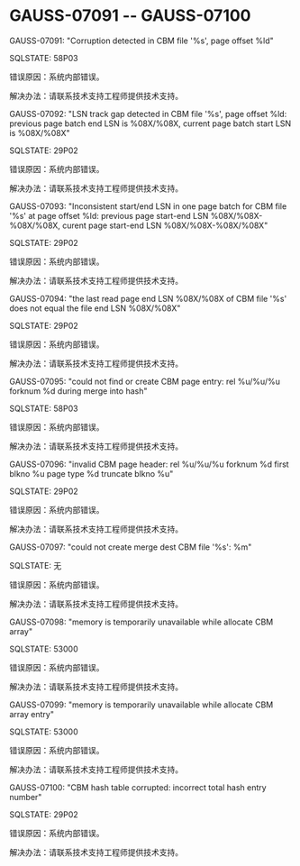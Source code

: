 # GAUSS-07091 -- GAUSS-07100<a name="ZH-CN_TOPIC_0302073241"></a>

GAUSS-07091: "Corruption detected in CBM file '%s', page offset %ld"

SQLSTATE: 58P03

错误原因：系统内部错误。

解决办法：请联系技术支持工程师提供技术支持。

GAUSS-07092: "LSN track gap detected in CBM file '%s', page offset %ld: previous page batch end LSN is %08X/%08X, current page batch start LSN is %08X/%08X"

SQLSTATE: 29P02

错误原因：系统内部错误。

解决办法：请联系技术支持工程师提供技术支持。

GAUSS-07093: "Inconsistent start/end LSN in one page batch for CBM file '%s' at page offset %ld: previous page start-end LSN %08X/%08X-%08X/%08X, curent page start-end LSN %08X/%08X-%08X/%08X"

SQLSTATE: 29P02

错误原因：系统内部错误。

解决办法：请联系技术支持工程师提供技术支持。

GAUSS-07094: "the last read page end LSN %08X/%08X of CBM file '%s' does not equal the file end LSN %08X/%08X"

SQLSTATE: 29P02

错误原因：系统内部错误。

解决办法：请联系技术支持工程师提供技术支持。

GAUSS-07095: "could not find or create CBM page entry: rel %u/%u/%u forknum %d during merge into hash"

SQLSTATE: 58P03

错误原因：系统内部错误。

解决办法：请联系技术支持工程师提供技术支持。

GAUSS-07096: "invalid CBM page header: rel %u/%u/%u forknum %d first blkno %u page type %d truncate blkno %u"

SQLSTATE: 29P02

错误原因：系统内部错误。

解决办法：请联系技术支持工程师提供技术支持。

GAUSS-07097: "could not create merge dest CBM file '%s': %m"

SQLSTATE: 无

错误原因：系统内部错误。

解决办法：请联系技术支持工程师提供技术支持。

GAUSS-07098: "memory is temporarily unavailable while allocate CBM array"

SQLSTATE: 53000

错误原因：系统内部错误。

解决办法：请联系技术支持工程师提供技术支持。

GAUSS-07099: "memory is temporarily unavailable while allocate CBM array entry"

SQLSTATE: 53000

错误原因：系统内部错误。

解决办法：请联系技术支持工程师提供技术支持。

GAUSS-07100: "CBM hash table corrupted: incorrect total hash entry number"

SQLSTATE: 29P02

错误原因：系统内部错误。

解决办法：请联系技术支持工程师提供技术支持。

